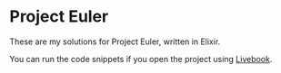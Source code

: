 # Project Euler

These are my solutions for Project Euler, written in Elixir.

You can run the code snippets if you open the project using [Livebook](https://livebook.dev).
